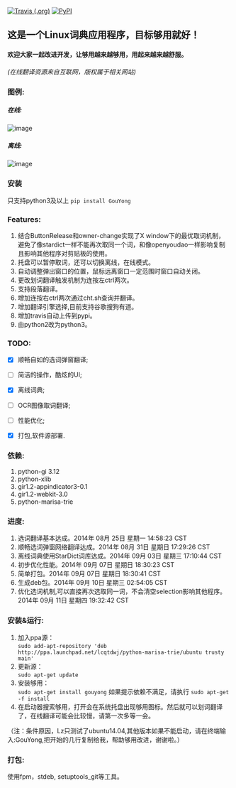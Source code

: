 
[![Travis (.org)](https://img.shields.io/travis/zaixi/GouYong.svg)](https://github.com/zaixi/GouYong)
[![PyPI](https://img.shields.io/pypi/v/GouYong.svg)](https://pypi.org/project/GouYong/)

## 这是一个Linux词典应用程序，目标够用就好！

#### 欢迎大家一起改进开发，让够用越来越够用，用起来越来越舒服。 
*(在线翻译资源来自互联网，版权属于相关网站)*

### 图例:
##### 在线:
![image](https://cloud.githubusercontent.com/assets/1257256/5561516/1dff5d2a-8e19-11e4-9c18-17815259948d.png)
##### 离线:
![image](https://cloud.githubusercontent.com/assets/1257256/5561515/1dfd28c0-8e19-11e4-8352-67c54a2540c9.png)

### 安装
只支持python3及以上
`pip install GouYong`

### Features:
1. 结合ButtonRelease和owner-change实现了X window下的最优取词机制，避免了像stardict一样不能再次取同一个词，和像openyoudao一样影响复制且影响其他程序对剪贴板的使用。
2. 托盘可以暂停取词，还可以切换离线，在线模式。
3. 自动调整弹出窗口的位置，鼠标远离窗口一定范围时窗口自动关闭。
4. 更改划词翻译触发机制为连按左ctrl两次。
5. 支持段落翻译。
6. 增加连按右ctrl两次通过cht.sh查询并翻译。
7. 增加翻译引擎选择,目前支持谷歌搜狗有道。
8. 增加travis自动上传到pypi。
9. 由python2改为python3。

### TODO:
- [X] 顺畅自如的选词弹窗翻译;
- [ ] 简洁的操作，酷炫的UI;
- [X] 离线词典;
- [ ] OCR图像取词翻译;
- [ ] 性能优化;
- [X] 打包,软件源部署.
 
 

### 依赖:  
1. python-gi 3.12  
2. python-xlib  
3. gir1.2-appindicator3-0.1  
4. gir1.2-webkit-3.0  
5. python-marisa-trie  


### 进度:    
1. 选词翻译基本达成。2014年 08月 25日 星期一 14:58:23 CST    
2. 顺畅选词弹窗网络翻译达成。2014年 08月 31日 星期日 17:29:26 CST    
3. 离线词典使用StarDict词库达成。2014年 09月 03日 星期三 17:10:44 CST   
4. 初步优化性能。2014年 09月 07日 星期日 18:30:23 CST  
5. 简单打包。2014年 09月 07日 星期日 18:30:41 CST  
6. 生成deb包。2014年 09月 10日 星期三 02:54:05 CST  
7. 优化选词机制,可以直接再次选取同一词，不会清空selection影响其他程序。2014年 09月 11日 星期四 19:32:42 CST  

### 安装&运行:
1. 加入ppa源：  
    `sudo add-apt-repository 'deb http://ppa.launchpad.net/lcqtdwj/python-marisa-trie/ubuntu trusty main'`
2. 更新源：  
    `sudo apt-get update`
3. 安装够用：    
    `sudo apt-get install gouyong`
如果提示依赖不满足，请执行
        `sudo apt-get -f install`
4. 在启动器搜索够用，打开会在系统托盘出现够用图标。然后就可以划词翻译了，在线翻译可能会比较慢，请第一次多等一会。  

（注：条件原因，Lz只测试了ubuntu14.04,其他版本如果不能启动，请在终端输入:GouYong,把开始的几行复制给我，帮助够用改进，谢谢啦。）  

### 打包:
使用fpm，stdeb, setuptools_git等工具。  
